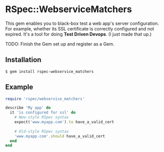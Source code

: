 # RSpec::WebserviceMatchers

This gem enables you to black-box test a web app's server configuration. For example, whether its SSL certificate is correctly configured and not expired. It's a tool for doing **Test Driven Devops**. (I just made that up.)

TODO: Finish the Gem set up and register as a Gem.


Installation
------------
```Shell
$ gem install rspec-webservice_matchers
```


Example
-------

```Ruby
require 'rspec/webservice_matchers'

describe 'My app' do
  it 'is configured for ssl' do
    # New-style RSpec syntax
    expect('www.myapp.com').to have_a_valid_cert
    
    # Old-style RSpec syntax
    'www.myapp.com'.should have_a_valid_cert
  end
end
```
